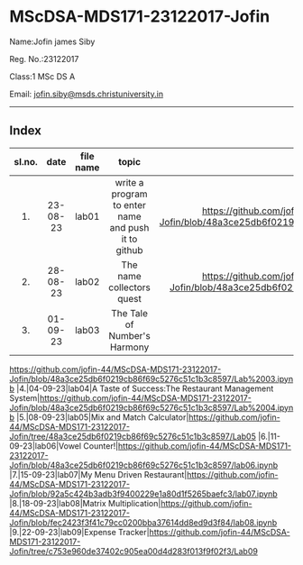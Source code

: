 # MScDSA-MDS171-23122017-Jofin

Name:Jofin james Siby

Reg. No.:23122017

Class:1 MSc DS A

Email: jofin.siby@msds.christuniversity.in


***
## Index
|sI.no.|date|file name|topic|Link|
|:----:|:----:|:----:|:----:|:----:|
|1.|23-08-23|lab01|write a program to enter name and push it to github|https://github.com/jofin-44/MScDSA-MDS171-23122017-Jofin/blob/48a3ce25db6f0219cb86f69c5276c51c1b3c8597/Lab%2001.ipynb
|2.|28-08-23|lab02|The name collectors quest|https://github.com/jofin-44/MScDSA-MDS171-23122017-Jofin/blob/48a3ce25db6f0219cb86f69c5276c51c1b3c8597/Lab02.ipynb
|3.|01-09-23|lab03|The Tale of Number's Harmony|
https://github.com/jofin-44/MScDSA-MDS171-23122017-Jofin/blob/48a3ce25db6f0219cb86f69c5276c51c1b3c8597/Lab%2003.ipynb
|4.|04-09-23|lab04|A Taste of Success:The Restaurant Management System|https://github.com/jofin-44/MScDSA-MDS171-23122017-Jofin/blob/48a3ce25db6f0219cb86f69c5276c51c1b3c8597/Lab%2004.ipynb
|5.|08-09-23|lab05|Mix and Match Calculator|https://github.com/jofin-44/MScDSA-MDS171-23122017-Jofin/tree/48a3ce25db6f0219cb86f69c5276c51c1b3c8597/Lab05
|6.|11-09-23|lab06|Vowel Counter!|https://github.com/jofin-44/MScDSA-MDS171-23122017-Jofin/blob/48a3ce25db6f0219cb86f69c5276c51c1b3c8597/lab06.ipynb
|7.|15-09-23|lab07|My Menu Driven Restaurant|https://github.com/jofin-44/MScDSA-MDS171-23122017-Jofin/blob/92a5c424b3adb3f9400229e1a80d1f5265baefc3/lab07.ipynb
|8.|18-09-23|lab08|Matrix Multiplication|https://github.com/jofin-44/MScDSA-MDS171-23122017-Jofin/blob/fec2423f3f41c79cc0200bba37614dd8ed9d3f84/lab08.ipynb
|9.|22-09-23|lab09|Expense Tracker|https://github.com/jofin-44/MScDSA-MDS171-23122017-Jofin/tree/c753e960de37402c905ea00d4d283f013f9f02f3/Lab09